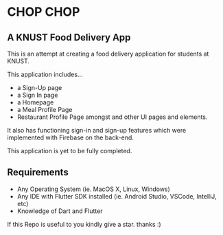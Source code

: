 # CHOP CHOP
## A KNUST Food Delivery App

This is an attempt at creating a food delivery application for students at KNUST.

This application includes...
- a Sign-Up page
- a Sign In page
- a Homepage
- a Meal Profile Page
- Restaurant Profile Page
amongst and other UI pages and elements.

It also has functioning sign-in and sign-up features which were implemented with Firebase on the back-end.

This application is yet to be fully completed.

## Requirements
* Any Operating System (ie. MacOS X, Linux, Windows)
* Any IDE with Flutter SDK installed (ie.  Android Studio, VSCode, IntelliJ, etc)
* Knowledge of Dart and Flutter

If this Repo is useful to you kindly give a star. thanks :)
